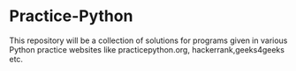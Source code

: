 # Practice-Python
This repository will be a collection of solutions for programs given in various Python practice websites like practicepython.org, hackerrank,geeks4geeks etc.
